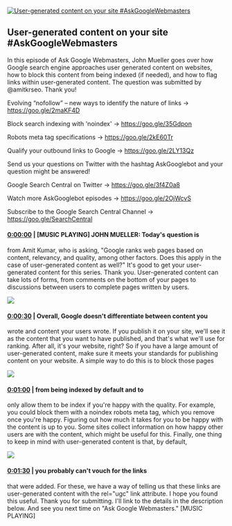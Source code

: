 [![User-generated content on your site #AskGoogleWebmasters](https://i.ytimg.com/vi/muCwZcORL0k/maxresdefault.jpg)](https://www.youtube.com/watch?v=muCwZcORL0k)

## User-generated content on your site #AskGoogleWebmasters

In this episode of Ask Google Webmasters, John Mueller goes over how Google search engine approaches user generated content on websites, how to block this content from being indexed (if needed), and how to flag links within user-generated content. The question was submitted by @amitkrseo. Thank you!



Evolving “nofollow” – new ways to identify the nature of links → https://goo.gle/2maKF4D 

Block search indexing with 'noindex' → https://goo.gle/35Gdpon 

Robots meta tag specifications → https://goo.gle/2kE60Tr 

Qualify your outbound links to Google → https://goo.gle/2LY13Qz 





Send us your questions on Twitter with the hashtag AskGooglebot and your question might be answered! 

Google Search Central on Twitter → https://goo.gle/3f4Z0a8



Watch more AskGooglebot episodes → https://goo.gle/2OjWcvS

Subscribe to the Google Search Central Channel → https://goo.gle/SearchCentral



#### [0:00:00](https://www.youtube.com/watch?v=muCwZcORL0k&t=0) |  [MUSIC PLAYING] JOHN MUELLER: Today's question is

from Amit Kumar, who is asking, "Google ranks web pages based on content, relevancy, and quality, among other factors. Does this apply in the case of user-generated content as well?" It's good to get your user-generated content for this series. Thank you. User-generated content can take lots of forms, from comments on the bottom of your pages to discussions between users to complete pages written by users.  

![](https://i.ytimg.com/vi/muCwZcORL0k/maxres1.jpg)



#### [0:00:30](https://www.youtube.com/watch?v=muCwZcORL0k&t=30) |  Overall, Google doesn't differentiate between content you

wrote and content your users wrote. If you publish it on your site, we'll see it as the content that you want to have published, and that's what we'll use for ranking. After all, it's your website, right? So if you have a large amount of user-generated content, make sure it meets your standards for publishing content on your website. A simple way to do this is to block those pages  

![](https://i.ytimg.com/vi/muCwZcORL0k/maxres2.jpg)



#### [0:01:00](https://www.youtube.com/watch?v=muCwZcORL0k&t=60) |  from being indexed by default and to

only allow them to be index if you're happy with the quality. For example, you could block them with a noindex robots meta tag, which you remove once you're happy. Figuring out how much it takes for you to be happy with the content is up to you. Some sites collect information on how happy other users are with the content, which might be useful for this. Finally, one thing to keep in mind with user-generated content is that, by default,  

![](https://i.ytimg.com/vi/muCwZcORL0k/maxres3.jpg)



#### [0:01:30](https://www.youtube.com/watch?v=muCwZcORL0k&t=90) |  you probably can't vouch for the links

that were added. For these, we have a way of telling us that these links are user-generated content with the rel="ugc" link attribute. I hope you found this useful. Thank you for submitting. I'll link to the details in the description below. And see you next time on "Ask Google Webmasters." [MUSIC PLAYING]  